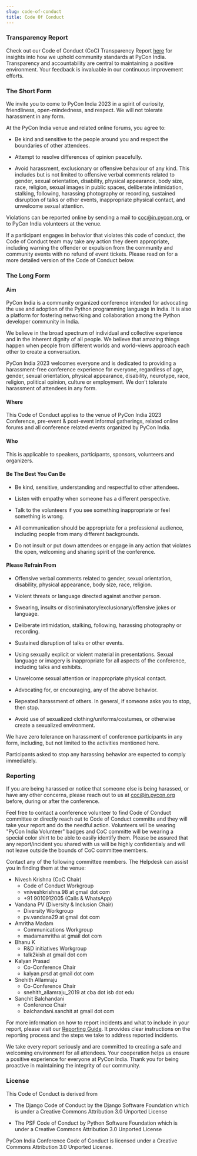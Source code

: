 ```yaml
---
slug: code-of-conduct
title: Code Of Conduct
---
```


### Transparency Report

Check out our Code of Conduct (CoC) Transparency Report [here](https://drive.google.com/file/d/1oKzasX6DPaxmUXKE5LbtRK3Kcs4epyqH/view?usp=drive_link) for insights into how we uphold community standards at PyCon India. Transparency and accountability are central to maintaining a positive environment. Your feedback is invaluable in our continuous improvement efforts.

### The Short Form

We invite you to come to PyCon India 2023 in a spirit of curiosity,
friendliness, open-mindedness, and respect. We will not tolerate
harassment in any form.


At the PyCon India venue and related online forums, you agree to:

- Be kind and sensitive to the people around you and respect the
    boundaries of other attendees.

- Attempt to resolve differences of opinion peacefully.

- Avoid harassment, exclusionary or offensive behaviour of any
    kind. This includes but is not limited to offensive verbal
    comments related to gender, sexual orientation, disability,
    physical appearance, body size, race, religion, sexual images in
    public spaces, deliberate intimidation, stalking, following,
    harassing photography or recording, sustained disruption of talks
    or other events, inappropriate physical contact, and unwelcome
    sexual attention.

Violations can be reported online by sending a mail to
[coc@in.pycon.org](mailto:coc@in.pycon.org), or to PyCon India
volunteers at the venue.

If a participant engages in behavior that violates this code of conduct,
the Code of Conduct team may take any action they deem appropriate,
including warning the offender or expulsion from the community and community
events with no refund of event tickets. Please read on for a more detailed
version of the Code of Conduct below.

### The Long Form

#### Aim

PyCon India is a community organized conference intended for
advocating the use and adoption of the Python programming language in
India. It is also a platform for fostering networking and
collaboration among the Python developer community in India.

We believe in the broad spectrum of individual and collective
experience and in the inherent dignity of all people. We believe that
amazing things happen when people from different worlds and
world-views approach each other to create a conversation.

PyCon India 2023 welcomes everyone and is dedicated to providing a
harassment-free conference experience for everyone, regardless of age,
gender, sexual orientation, physical appearance, disability,
neurotype, race, religion, political opinion, culture or
employment. We don’t tolerate harassment of attendees in any form.

#### Where

This Code of Conduct applies to the venue of PyCon India 2023
Conference, pre-event & post-event informal gatherings, related online
forums and all conference related events organized by PyCon India.

#### Who

This is applicable to speakers, participants, sponsors, volunteers and
organizers.

#### Be The Best You Can Be

- Be kind, sensitive, understanding and respectful to other
    attendees.

- Listen with empathy when someone has a different perspective.
  
- Talk to the volunteers if you see something inappropriate or feel
  something is wrong.
  
- All communication should be appropriate for a professional
    audience, including people from many different backgrounds.

- Do not insult or put down attendees or engage in any action that violates the open, welcoming and sharing spirit of the conference.

#### Please Refrain From

- Offensive verbal comments related to gender, sexual orientation,
    disability, physical appearance, body size, race, religion.

- Violent threats or language directed against another person.

- Swearing, insults or discriminatory/exclusionary/offensive jokes
    or language.

- Deliberate intimidation, stalking, following, harassing
    photography or recording.
  
- Sustained disruption of talks or other events.
  
- Using sexually explicit or violent material in
    presentations. Sexual language or imagery is inappropriate for all
    aspects of the conference, including talks and exhibits.

- Unwelcome sexual attention or inappropriate physical contact.
  
- Advocating for, or encouraging, any of the above behavior.
  
- Repeated harassment of others. In general, if someone asks you to
    stop, then stop.
  
- Avoid use of sexualized clothing/uniforms/costumes, or otherwise
    create a sexualized environment.

We have zero tolerance on harassment of conference participants in any
form, including, but not limited to the activities mentioned here.

Participants asked to stop any harassing behavior are expected to
comply immediately.

### Reporting

If you are being harassed or notice that someone else is being harassed,
or have any other concerns, please reach out to us at
[coc@in.pycon.org](mailto:coc@in.pycon.org) before, during or after the
conference.

Feel free to contact a conference volunteer to find Code of Conduct committee or directly reach out to Code of Conduct committe and they will take your report and do the needful action.
Volunteers will be wearing "PyCon India Volunteer" badges and CoC committe will be wearing a special color shirt to be able to easily identify them. Please be assured that any report/incident 
you shared with us will be highly confidentialy and will not leave outside the bounds of CoC committee members. 

Contact any of the following committee members. The Helpdesk can assist you in finding them at the venue:

- Nivesh Krishna (CoC Chair)
  - Code of Conduct Workgroup
  - vniveshkrishna.98 at gmail dot com
  - +91 9010912005 (Calls & WhatsApp)
- Vandana PV (Diversity & Inclusion Chair)
  - Diversity Workgroup
  - pv.vandana29 at gmail dot com
- Amritha Madam
  - Communications Workgroup
  - madamamritha at gmail dot com
- Bhanu K
  - R&D initiatives Workgroup
  - talk2kish at gmail dot com
- Kalyan Prasad
  - Co-Conference Chair
  - kalyan.prsd at gmail dot com
- Snehith Allamraju
  - Co-Conference Chair
  - snehith_allamraju_2019 at cba dot isb dot edu
- Sanchit Balchandani
  - Conference Chair
  - balchandani.sanchit at gmail dot com

For more information on how to report incidents and what to include in your
report, please visit our [Reporting Guide](../reporting-guide). It provides
clear instructions on the reporting process and the steps we take to address
reported incidents.

We take every report seriously and are committed to creating a safe and
welcoming environment for all attendees. Your cooperation helps us ensure a
positive experience for everyone at PyCon India. Thank you for being proactive
in maintaining the integrity of our community.

### License

This Code of Conduct is derived from

- The Django Code of Conduct by the Django Software Foundation which
    is under a Creative Commons Attribution 3.0 Unported License

- The PSF Code of Conduct by Python Software Foundation which is
    under a Creative Commons Attribution 3.0 Unported License

PyCon India Conference Code of Conduct is licensed under a Creative
Commons Attribution 3.0 Unported License.
